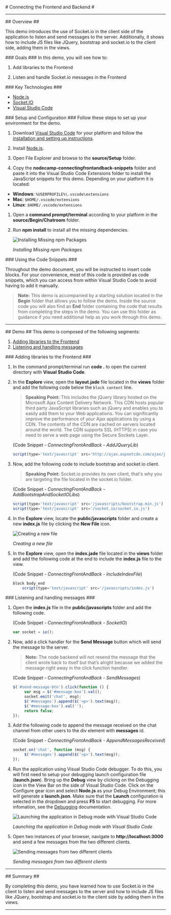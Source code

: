 ﻿<a name="title" />
# Connecting the Frontend and Backend #

---
<a name="Overview" />
## Overview ##

This demo introduces the use of Socket.io in the client side of the application to listen and send messages to the server. Additionally, it shows how to include JS files like JQuery, bootstrap and socket.io to the client side, adding them in the views.

<a id="goals" />
### Goals ###
In this demo, you will see how to:

1. Add libraries to the Frontend

1. Listen and handle Socket.io messages in the Frontend

<a name="technologies" />
### Key Technologies ###

- [Node.js][1]
- [Socket.IO][2]
- [Visual Studio Code][4]

[1]: https://nodejs.org/
[2]: http://socket.io/
[3]: https://www.visualstudio.com/features/node-js-vs
[4]: https://code.visualstudio.com/

<a name="Setup" />
### Setup and Configuration ###
Follow these steps to set up your environment for the demo.

1. Download [Visual Studio Code](https://code.visualstudio.com/Download) for your platform and follow the [installation and setting up instructions](https://code.visualstudio.com/Docs/editor/setup).

1. Install [Node.js](https://nodejs.org/en/download/).

1. Open File Explorer and browse to the **source/Setup** folder.

1. Copy the **nodecamp-connectingfrontandback-snippets** folder and paste it into the Visual Studio Code Extensions folder to install the JavaScript snippets for this demo. Depending on your platform it is located:
 * **Windows**: `%USERPROFILE%\.vscode\extensions`
 * **Mac**: `$HOME/.vscode/extensions` 
 * **Linux**: `$HOME/.vscode/extensions`

1. Open a **command prompt/terminal** according to your platform in the **source/Begin/Chatroom** folder.

1. Run **npm install** to install all the missing dependencies.

	![Installing Missing npm Packages](images/VSCode/installing-missing-npm-packages.png?raw=true "Installing Missing npm Packages")

	_Installing Missing npm Packages_

<a name="CodeSnippets" />
### Using the Code Snippets ###

Throughout the demo document, you will be instructed to insert code blocks. For your convenience, most of this code is provided as code snippets, which you can access from within Visual Studio Code to avoid having to add it manually.

> **Note:** This demo is accompanied by a starting solution located in the **Begin** folder that allows you to follow the demo. Inside the source code you will also find an **End** folder containing the code that results from completing the steps in the demo. You can use this folder as guidance if you need additional help as you work through this demo.

---

<a name="Demo" />
## Demo ##
This demo is composed of the following segments:

1. [Adding libraries to the Frontend](#segment1)
1. [Listening and handling messages](#segment2)

<a name="segment1" />
### Adding libraries to the Frontend ###

1. In the command prompt/terminal run **code .** to open the current directory with **Visual Studio Code**.

1.  In the **Explore** view, open the **layout.jade** file located in the **views** folder and add the following code below the `block content` line.

	> **Speaking Point:** This includes the jQuery library hosted on the Microsoft Ajax Content Delivery Network. This CDN hosts popular third party JavaScript libraries such as jQuery and enables you to easily add them to your Web applications. You can significantly improve the performance of your Ajax applications by using a CDN. The contents of the CDN are cached on servers located around the world. The CDN supports SSL (HTTPS) in case you need to serve a web page using the Secure Sockets Layer.
	
	(Code Snippet - _ConnectingFrontAndBack - AddJQueryLib_)
	
	````JavaScript
	script(type='text/javascript' src='http://ajax.aspnetcdn.com/ajax/jQuery/jquery-2.1.1.min.js')
	````

1. Now, add the following code to include bootstrap and socket.io client.

	> **Speaking Point:** Socket.io provides its own client, that's why you are targeting the file located in the socket.io folder.

	(Code Snippet - _ConnectingFrontAndBack - AddBootstrapAndSocketIOLibs_)

	````JavaScript
	script(type='text/javascript' src='/javascripts/bootstrap.min.js')
	script(type='text/javascript' src='/socket.io/socket.io.js')
	````
1. In the **Explore** view, locate the **public/javascripts** folder and create a new **index.js** file by clicking the **New File** icon.

	![Creating a new file](images/VSCode/creating-a-new-file.png?raw=true "Creating a new file")
	
	_Creating a new file_

1. In the **Explore** view, open the **index.jade** file located in the **views** folder and add the following code at the end to include the **index.js** file to the view.

	(Code Snippet - _ConnectingFrontAndBack - IncludeIndexFile_)

	````JavaScript
	block body_end
		script(type='text/javascript' src='/javascripts/index.js')
	````

<a name="segment2" />
### Listening and handling messages ###

1. Open the **index.js** file in the **public/javascripts** folder and add the following code.

	(Code Snippet - _ConnectingFrontAndBack - SocketIO_)

	````JavaScript
	var socket = io();
	````

1. 	Now, add a click handler for the **Send Message** button which will send the message to the server.
	
	> **Note:**  The node backend will not resend the message that the client wrote back to itself but that’s alright because we added the message right away in the click function handler.

	(Code Snippet - _ConnectingFrontAndBack - SendMessages_)

	````JavaScript
	$('#send-message-btn').click(function () {
		 var msg = $('#message-box').val();
		 socket.emit('chat', msg);
		 $('#messages').append($('<p>').text(msg));
		 $('#message-box').val('');
		 return false;
	});
	````

1. Add the following code to append the message received on the chat channel from other users to the  div element with **messages** id.

	(Code Snippet - _ConnectingFrontAndBack - AppendMessagesReceived_)
	
	````JavaScript
	socket.on('chat', function (msg) {
		 $('#messages').append($('<p>').text(msg));
	});
	````

1. Run the application using Visual Studio Code debugger. To do this, you will first need to setup your debugging launch configuration file (**launch.json**). Bring up the **Debug** view by clicking on the Debugging icon in the View Bar on the side of Visual Studio Code. Click on the Configure gear icon and select **Node.js** as your Debug Environment; this will generate a **launch.json**. Make sure that the **Launch** configuration is selected in the dropdown and press **F5** to start debugging. For more infomation, see the [Debugging](https://code.visualstudio.com/Docs/editor/debugging) documentation.

	![Launching the application in Debug mode with Visual Studio Code](images/VSCode/launching-the-app-in-debug-mode-with-vscode.png?raw=true "Launching the application in Debug mode with Visual Studio Code")

	_Launching the application in Debug mode with Visual Studio Code_

1. Open two instances of your browser, navigate to **http://localhost:3000** and send a few messages from the two different clients.

	![Sending messages from two different clients](images/VSCode/running-the-solution.png?raw=true "Sending messages from two different clients")

	_Sending messages from two different clients_

---

<a name="summary" />
## Summary ##

By completing this demo, you have learned how to use Socket.io in the client to listen and send messages to the server and how to include JS files like JQuery, bootstrap and socket.io to the client side by adding them in the views.

---
